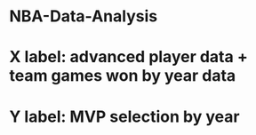 # NBA-Data-Analysis
# X label: advanced player data + team games won by year data
# Y label: MVP selection by year
